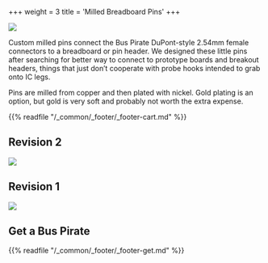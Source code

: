 +++
weight = 3
title = 'Milled Breadboard Pins'
+++

![](/images/docs/cables/pin-milled-v1.jpg)

Custom milled pins connect the Bus Pirate DuPont-style 2.54mm female connectors to a breadboard or pin header. We designed these little pins after searching for better way to connect to prototype boards and breakout headers, things that just don’t cooperate with probe hooks intended to grab onto IC legs.

Pins are milled from copper and then plated with nickel. Gold plating is an option, but gold is very soft and probably not worth the extra expense.



{{% readfile "/_common/_footer/_footer-cart.md" %}}

## Revision 2
![](/images/docs/cables/pin-milled-rev2.png)

## Revision 1
![](/images/docs/cables/pin-milled-measurements-400.png)

## Get a Bus Pirate
 

{{% readfile "/_common/_footer/_footer-get.md" %}}

